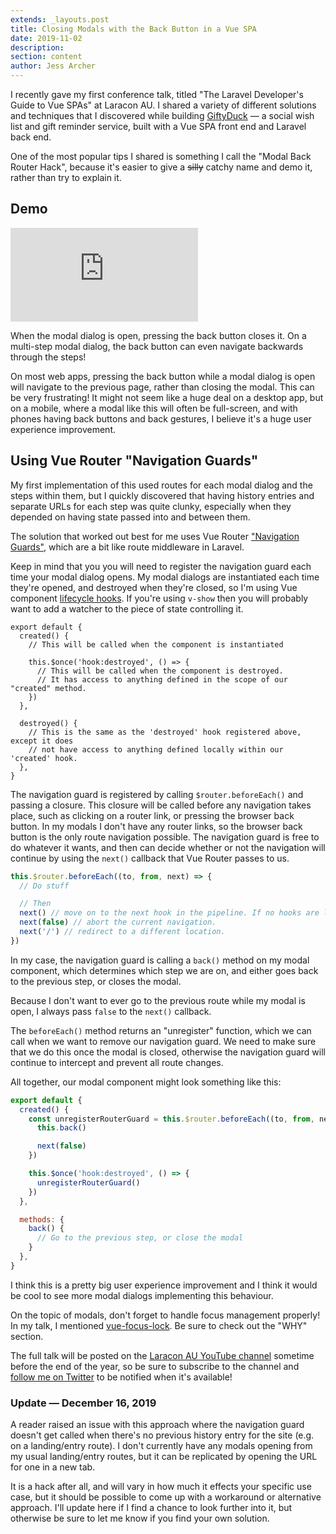 ```yaml
---
extends: _layouts.post
title: Closing Modals with the Back Button in a Vue SPA
date: 2019-11-02
description: 
section: content
author: Jess Archer
---
```


I recently gave my first conference talk, titled "The Laravel Developer's Guide
to Vue SPAs" at Laracon AU. I shared a variety of different solutions and
techniques that I discovered while building [GiftyDuck](https://giftyduck.com)
&mdash; a social wish list and gift reminder service, built with a Vue SPA front
end and Laravel back end.

One of the most popular tips I shared is something I call the "Modal Back Router
Hack", because it's easier to give a ~~silly~~ catchy name and demo it,
rather than try to explain it.

## Demo

<div class="embed-container"><iframe src="https://www.youtube.com/embed/hSW6D4F8OMU" frameborder="0" allowfullscreen></iframe></div>

When the modal dialog is open, pressing the back button closes it. On
a multi-step modal dialog, the back button can even navigate backwards through
the steps!

On most web apps, pressing the back button while a modal dialog is open will
navigate to the previous page, rather than closing the modal. This can be very
frustrating! It might not seem like a huge deal on a desktop app, but on
a mobile, where a modal like this will often be full-screen, and with phones
having back buttons and back gestures, I believe it's a huge user experience
improvement.

## Using Vue Router "Navigation Guards"

My first implementation of this used routes for each modal dialog and the steps
within them, but I quickly discovered that having history entries and separate
URLs for each step was quite clunky, especially when they depended on having
state passed into and between them.

The solution that worked out best for me uses Vue Router ["Navigation
Guards"](https://router.vuejs.org/guide/advanced/navigation-guards.html), which
are a bit like route middleware in Laravel.

Keep in mind that you you will need to register the navigation guard each time
your modal dialog opens. My modal dialogs are instantiated each time they're
opened, and destroyed when they're closed, so I'm using Vue component [lifecycle
hooks](https://vuejs.org/v2/guide/instance.html#Instance-Lifecycle-Hooks). If
you're using `v-show` then you will probably want to add a watcher to the piece
of state controlling it.

```
export default {
  created() {
    // This will be called when the component is instantiated

    this.$once('hook:destroyed', () => {
      // This will be called when the component is destroyed.
      // It has access to anything defined in the scope of our "created" method.
    })
  },

  destroyed() {
    // This is the same as the 'destroyed' hook registered above, except it does
    // not have access to anything defined locally within our 'created' hook.
  },
}
```

The navigation guard is registered by calling `$router.beforeEach()` and passing
a closure. This closure will be called before any navigation takes place, such
as clicking on a router link, or pressing the browser back button. In my modals
I don't have any router links, so the browser back button is the only route
navigation possible. The navigation guard is free to do whatever it wants, and
then can decide whether or not the navigation will continue by using the
`next()` callback that Vue Router passes to us.

```js
this.$router.beforeEach((to, from, next) => {
  // Do stuff

  // Then
  next() // move on to the next hook in the pipeline. If no hooks are left, the navigation is confirmed.
  next(false) // abort the current navigation.
  next('/') // redirect to a different location.
})
```

In my case, the navigation guard is calling a `back()` method on my modal
component, which determines which step we are on, and either goes back to the
previous step, or closes the modal.

Because I don't want to ever go to the previous route while my modal is open,
I always pass `false` to the `next()` callback.

The `beforeEach()` method returns an "unregister" function, which we can call
when we want to remove our navigation guard. We need to make sure that we do
this once the modal is closed, otherwise the navigation guard will continue to
intercept and prevent all route changes.

All together, our modal component might look something like this:

```js
export default {
  created() {
    const unregisterRouterGuard = this.$router.beforeEach((to, from, next) => {
      this.back()

      next(false)
    })

    this.$once('hook:destroyed', () => {
      unregisterRouterGuard()
    })
  },

  methods: {
    back() {
      // Go to the previous step, or close the modal
    }
  },
}
```

I think this is a pretty big user experience improvement and I think it would be
cool to see more modal dialogs implementing this behaviour.

On the topic of modals, don't forget to handle focus management properly! In my
talk, I mentioned
[vue-focus-lock](https://github.com/theKashey/vue-focus-lock/). Be sure to check
out the "WHY" section.

The full talk will be posted on the [Laracon AU YouTube
channel](https://www.youtube.com/channel/UCYGmktKAAJWnqGGaH9DcTqw) sometime
before the end of the year, so be sure to subscribe to the channel and [follow
me on Twitter](https://twitter.com/jessarchercodes) to be notified when it's
available!

### Update &mdash; December 16, 2019

A reader raised an issue with this approach where the navigation guard doesn't
get called when there's no previous history entry for the site (e.g. on
a landing/entry route). I don't currently have any modals opening from my usual
landing/entry routes, but it can be replicated by opening the URL for one in
a new tab.

It is a hack after all, and will vary in how much it effects your specific use
case, but it should be possible to come up with a workaround or alternative
approach. I'll update here if I find a chance to look further into it, but
otherwise be sure to let me know if you find your own solution.
